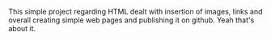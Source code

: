 This simple project regarding HTML dealt with insertion of images, links and overall creating simple web pages and publishing it on github.
Yeah that's about it. 
